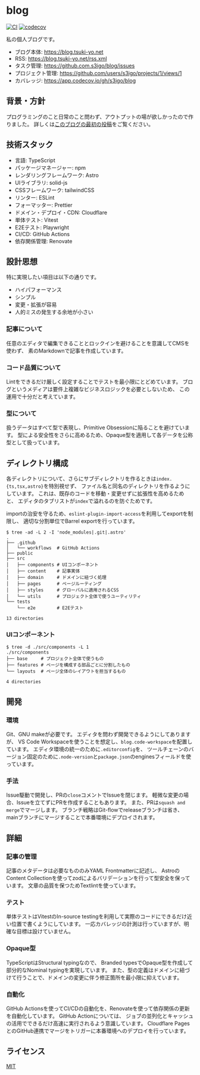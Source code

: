 # blog

[![CI](https://github.com/s3igo/blog/actions/workflows/main.yml/badge.svg?event=push)](https://github.com/s3igo/blog/actions/workflows/main.yml)
[![codecov](https://codecov.io/gh/s3igo/blog/branch/develop/graph/badge.svg?token=P01847QGIK)](https://codecov.io/gh/s3igo/blog)

私の個人ブログです。

- ブログ本体: https://blog.tsuki-yo.net
- RSS: https://blog.tsuki-yo.net/rss.xml
- タスク管理: https://github.com.s3igo/blog/issues
- プロジェクト管理: https://github.com/users/s3igo/projects/1/views/1
- カバレッジ: https://app.codecov.io/gh/s3igo/blog

## 背景・方針

プログラミングのこと日常のこと問わず、アウトプットの場が欲しかったので作りました。
詳しくは[このブログの最初の投稿](https://blog.tsuki-yo.net/posts/2023-01-01/first-post)をご覧ください。

## 技術スタック

- 言語: TypeScript
- パッケージマネージャー: npm
- レンダリングフレームワーク: Astro
- UIライブラリ: solid-js
- CSSフレームワーク: tailwindCSS
- リンター: ESLint
- フォーマッター: Prettier
- ドメイン・デプロイ・CDN: Cloudflare
- 単体テスト: Vitest
- E2Eテスト: Playwright
- CI/CD: GitHub Actions
- 依存関係管理: Renovate

## 設計思想

特に実現したい項目は以下の通りです。

- ハイパフォーマンス
- シンプル
- 変更・拡張が容易
- 人的ミスの発生する余地が小さい

### 記事について

任意のエディタで編集できることとロックインを避けることを意識してCMSを使わず、
素のMarkdownで記事を作成しています。

### コード品質について

Lintをできるだけ厳しく設定することでテストを最小限にとどめています。
ブログというメディアは要件上複雑なビジネスロジックを必要としないため、
この運用で十分だと考えています。
<!-- WIP: また、実際の環境での動作を重視して結合テストを行わず、
E2Eテストの比重を大きくしています。 -->

### 型について

扱うデータはすべて型で表現し、Primitive Obsessionに陥ることを避けています。
型による安全性をさらに高めるため、Opaque型を適用して各データを公称型として扱っています。

## ディレクトリ構成

各ディレクトリについて、さらにサブディレクトリを作るときは`index.{ts,tsx,astro}`を特別視せず、
ファイル名と同名のディレクトリを作るようにしています。
これは、既存のコードを移動・変更せずに拡張性を高めるためと、
エディタのタブリストが`index`で溢れるのを防ぐためです。

importの治安を守るため、`eslint-plugin-import-access`を利用してexportを制限し、
適切な分割単位でBarrel exportを行っています。

```shell
$ tree -ad -L 2 -I 'node_modules|.git|.astro'
.
├── .github
│   └── workflows  # GitHub Actions
├── public
├── src
│   ├── components # UIコンポーネント
│   ├── content    # 記事実体
│   ├── domain     # ドメインに紐づく処理
│   ├── pages      # ページルーティング
│   ├── styles     # グローバルに適用されるCSS
│   └── utils      # プロジェクト全体で使うユーティリティ
└── tests
    └── e2e        # E2Eテスト

13 directories
```

### UIコンポーネント

```shell
$ tree -d ./src/components -L 1
./src/components
├── base     # プロジェクト全体で使うもの
├── features # ページを構成する部品ごとに分割したもの
└── layouts  # ページ全体のレイアウトを担当するもの

4 directories
```

## 開発

### 環境

Git、GNU makeが必要です。
エディタを問わず開発できるようにしてありますが、
VS Code Workspaceを使うことを想定し、`blog.code-workspace`を配置しています。
エディタ環境の統一のために`.editorconfig`を、
ツールチェーンのバージョン固定のために`.node-version`と`package.json`のenginesフィールドを使っています。

### 手法

Issue駆動で開発し、PRの`close`コメントでIssueを閉じます。
軽微な変更の場合、Issueを立てずにPRを作成することもあります。
また、PRは`squash and merge`でマージします。
ブランチ戦略はGit-flowでreleaseブランチは省き、
mainブランチにマージすることで本番環境にデプロイされます。

## 詳細

### 記事の管理

記事のメタデータは必要なもののみYAML Frontmatterに記述し、
AstroのContent Collectionを使ってzodによるバリデーションを行って型安全を保っています。
文章の品質を保つためTextlintを使っています。

### テスト

単体テストはVitestのIn-source testingを利用して実際のコードにできるだけ近い位置で書くようにしています。
一応カバレッジの計測は行っていますが、明確な目標は設けていません。

### Opaque型

TypeScriptはStructural typingなので、
Branded typesでOpaque型を作成して部分的なNominal typingを実現しています。
また、型の定義はドメインに紐づけて行うことで、ドメインの変更に伴う修正箇所を最小限に抑えています。

### 自動化

GitHub Actionsを使ってCI/CDの自動化を、Renovateを使って依存関係の更新を自動化しています。
GitHub Actionについては、
ジョブの並列化とキャッシュの活用でできるだけ高速に実行されるよう意識しています。
Cloudflare PagesとのGitHub連携でマージをトリガーに本番環境へのデプロイを行っています。

## ライセンス

[MIT](LICENSE)
